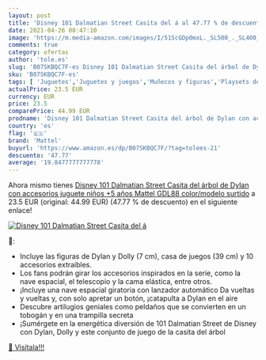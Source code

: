 ```yaml
---
layout: post
title: 'Disney 101 Dalmatian Street Casita del á al 47.77 % de descuento'
date: 2021-04-26 08:47:10
image: 'https://m.media-amazon.com/images/I/51ScGDp0mxL._SL500_._SL400_.jpg'
comments: true
category: ofertas
author: 'tole.es'
slug: 'B07SKBQC7F-es Disney 101 Dalmatian Street Casita del árbol de Dylan con...'
sku: 'B07SKBQC7F-es'
tags: [ 'Juguetes','Juguetes y juegos','Muñecos y figuras','Playsets de figuras de juguete para niños','mattel', ]
actualPrice: 23.5 EUR
currency: EUR
price: 23.5
comparePrice: 44.99 EUR
prodname: 'Disney 101 Dalmatian Street Casita del árbol de Dylan con accesorios  juguete niños +5 años  Mattel GDL88    color/modelo surtido'
country: 'es'
flag: '🇪🇸'
brand: 'Mattel'
buyurl: 'https://www.amazon.es/dp/B07SKBQC7F/?tag=tolees-21'
descuento: '47.77'
average: '19.8477777777778'
---
```


Ahora mismo tienes [Disney 101 Dalmatian Street Casita del árbol de Dylan con accesorios  juguete niños +5 años  Mattel GDL88    color/modelo surtido](https://www.amazon.es/dp/B07SKBQC7F/?tag=tolees-21) a 23.5 EUR (original: 44.99 EUR) (47.77 %  de descuento) en el siguiente enlace!

[![Disney 101 Dalmatian Street Casita del á](https://m.media-amazon.com/images/I/51ScGDp0mxL._SL500_._SL400_.jpg)](https://www.amazon.es/dp/B07SKBQC7F/?tag=tolees-21)

🔎:

- Incluye las figuras de Dylan y Dolly (7 cm), casa de juegos (39 cm) y 10 accesorios extraíbles. ​
- Los fans podrán girar los accesorios inspirados en la serie, como la nave espacial, el telescopio y la cama elástica, entre otros. ​
- ¡Incluye una nave espacial giratoria con lanzador automático Da vueltas y vueltas y, con solo apretar un botón, ¡catapulta a Dylan en el aire ​
- Descubre artilugios geniales como peldaños que se convierten en un tobogán y en una trampilla secreta
- ¡Sumérgete en la energética diversión de 101 Dalmatian Street de Disney con Dylan, Dolly y este conjunto de juego de la casita del árbol

[🛒 Visítala!!!](https://www.amazon.es/dp/B07SKBQC7F/?tag=tolees-21)
